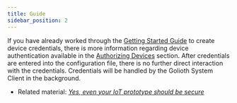 ```yaml
---
title: Guide
sidebar_position: 2
---
```

If you have already worked through the [Getting Started Guide](/getting-started/1-overview.md) to create device credentials, there is more information regarding device authentication available in the [Authorizing Devices](/getting-started/3-commandline/6-authorize-devices.md) section.  After credentials are entered into the configuration file, there is no further direct interaction with the credentials.  Credentials will be handled by the Golioth System Client in the background.

* Related material: [*Yes, even your IoT prototype should be secure*](https://blog.golioth.io/yes-even-your-iot-prototype-should-be-secure/)
